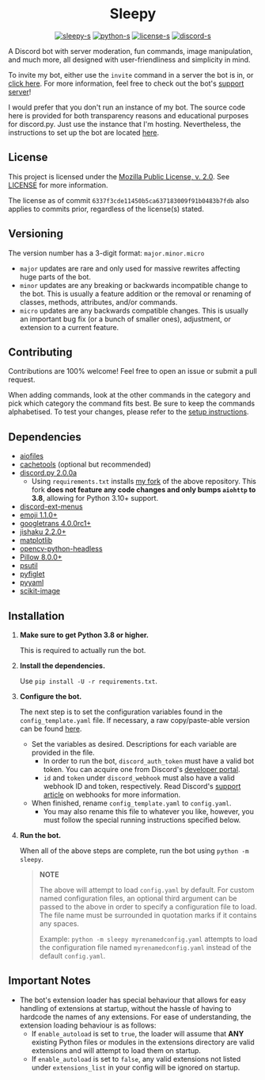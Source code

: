 <h1 align="center">Sleepy</h1>

<div align="center">

[sleepy]: https://github.com/HitSyr/Sleepy
[sleepy-s]: https://img.shields.io/github/v/release/HitSyr/Sleepy?color=F0D273&label=version
[python]: https://python.org
[python-s]: https://img.shields.io/badge/python-3.8%2b-blue?logo=python
[license]: https://github.com/HitSyr/Sleepy/blob/master/LICENSE
<!-- Hard-coded because GitHub can't identify the license due to the inclusion of other licenses in the file. -->
[license-s]: https://img.shields.io/badge/license-MPL--2.0-orange
[discord]: https://discord.com/invite/xHgh2Xg
[discord-s]: https://discord.com/api/guilds/495593721371295755/widget.png?style=shield

[![sleepy-s][]][sleepy]
[![python-s][]][python]
[![license-s][]][license]
[![discord-s][]][discord]

</div>

[invite]: https://discord.com/oauth2/authorize?client_id=507754861585235978&scope=bot&permissions=309238033478

A Discord bot with server moderation, fun commands, image manipulation, and much more, all designed with user-friendliness and simplicity in mind.

To invite my bot, either use the `invite` command in a server the bot is in, or [click here][invite]. For more information, feel free to check out the bot's [support server][discord]!

I would prefer that you don't run an instance of my bot. The source code here is provided for both transparency reasons and educational purposes for discord.py. Just use the instance that I'm hosting. Nevertheless, the instructions to set up the bot are located [here](#installation).

## License

This project is licensed under the [Mozilla Public License, v. 2.0](https://mozilla.org/en-US/MPL/2.0/). See [LICENSE][license] for more information.

The license as of commit `6337f3cde11450b5ca637183009f91b0483b7fdb` also applies to commits prior, regardless of the license(s) stated.

## Versioning

The version number has a 3-digit format: `major.minor.micro`

* `major` updates are rare and only used for massive rewrites affecting huge parts of the bot.
* `minor` updates are any breaking or backwards incompatible change to the bot. This is usually a feature addition or the removal or renaming of classes, methods, attributes, and/or commands.
* `micro` updates are any backwards compatible changes. This is usually an important bug fix (or a bunch of smaller ones), adjustment, or extension to a current feature.

## Contributing

Contributions are 100% welcome! Feel free to open an issue or submit a pull request.

When adding commands, look at the other commands in the category and pick which category the command fits best. Be sure to keep the commands alphabetised. To test your changes, please refer to the [setup instructions](#installation).

## Dependencies

* [aiofiles](https://github.com/Tinche/aiofiles)
* [cachetools](https://github.com/tkem/cachetools) (optional but recommended)
* [discord.py 2.0.0a](https://github.com/Rapptz/discord.py)
  * Using `requirements.txt` installs [my fork](https://github.com/HitSyr/discord.py/tree/aiohttp-unpinned) of the above repository. This fork **does not feature any code changes and only bumps `aiohttp` to 3.8**, allowing for Python 3.10+ support.
* [discord-ext-menus](https://github.com/Rapptz/discord-ext-menus)
* [emoji 1.1.0+](https://github.com/carpedm20/emoji)
* [googletrans 4.0.0rc1+](https://github.com/ssut/py-googletrans)
* [jishaku 2.2.0+](https://github.com/Gorialis/jishaku)
* [matplotlib](https://github.com/matplotlib/matplotlib)
* [opencv-python-headless](https://github.com/opencv/opencv-python)
* [Pillow 8.0.0+](https://github.com/python-pillow/Pillow)
* [psutil](https://github.com/giampaolo/psutil)
* [pyfiglet](https://github.com/pwaller/pyfiglet)
* [pyyaml](https://github.com/yaml/pyyaml)
* [scikit-image](https://github.com/scikit-image/scikit-image)

## Installation

1. **Make sure to get Python 3.8 or higher.**

    This is required to actually run the bot.

2. **Install the dependencies.**

    Use `pip install -U -r requirements.txt`.

3. **Configure the bot.**

    The next step is to set the configuration variables found in the `config_template.yaml` file. If necessary, a raw copy/paste-able version can be found [here](https://raw.githubusercontent.com/HitSyr/Sleepy/master/config_template.yaml).
    * Set the variables as desired. Descriptions for each variable are provided in the file.
        * In order to run the bot, `discord_auth_token` must have a valid bot token. You can acquire one from Discord's [developer portal](https://discord.com/developers).
        * `id` and `token` under `discord_webhook` must also have a valid webhook ID and token, respectively. Read Discord's [support article](https://support.discord.com/hc/en-us/articles/228383668-Intro-to-Webhooks) on webhooks for more information.
    * When finished, rename `config_template.yaml` to `config.yaml`.
        * You may also rename this file to whatever you like, however, you must follow the special running instructions specified below.

4. **Run the bot.**

    When all of the above steps are complete, run the bot using `python -m sleepy`.
    > **NOTE**
    >
    > The above will attempt to load `config.yaml` by default.
    > For custom named configuration files, an optional third argument can be passed to the above in order to specify a configuration file to load. The file name must be surrounded in quotation marks if it contains any spaces.
    >
    > Example: `python -m sleepy myrenamedconfig.yaml` attempts to load the configuration file named `myrenamedconfig.yaml` instead of the default `config.yaml`.

## Important Notes

* The bot's extension loader has special behaviour that allows for easy handling of extensions at startup, without the hassle of having to hardcode the names of any extensions. For ease of understanding, the extension loading behaviour is as follows:
  * If `enable_autoload` is set to `true`, the loader will assume that **ANY** existing Python files or modules in the extensions directory are valid extensions and will attempt to load them on startup.
  * If `enable_autoload` is set to `false`, any valid extensions not listed under `extensions_list` in your config will be ignored on startup.
